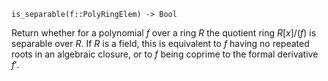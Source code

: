 ```
is_separable(f::PolyRingElem) -> Bool
```

Return whether for a polynomial $f$ over a ring $R$ the quotient ring $R[x]/(f)$ is separable over $R$. If $R$ is a field, this is equivalent to $f$ having no repeated roots in an algebraic closure, or to $f$ being coprime to the formal derivative $f'$.
